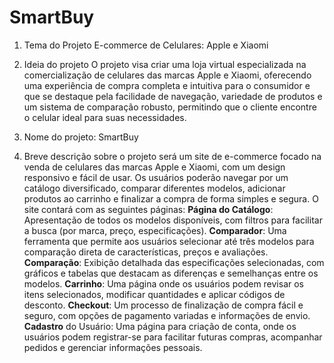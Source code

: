 # SmartBuy

1. Tema do Projeto
E-commerce de Celulares: Apple e Xiaomi

2. Ideia do projeto
O projeto visa criar uma loja virtual especializada na comercialização de celulares das marcas Apple e Xiaomi, oferecendo uma experiência de compra completa e intuitiva para o consumidor e que se destaque pela facilidade de navegação, variedade de produtos e um sistema de comparação robusto, permitindo que o cliente encontre o celular ideal para suas necessidades.

3. Nome do projeto: SmartBuy

4. Breve descrição sobre o projeto
será um site de e-commerce focado na venda de celulares das marcas Apple e Xiaomi, com um design responsivo e fácil de usar. Os usuários poderão navegar por um catálogo diversificado, comparar diferentes modelos, adicionar produtos ao carrinho e finalizar a compra de forma simples e segura. O site contará com as seguintes páginas:
   **Página do Catálogo**: Apresentação de todos os modelos disponíveis, com filtros para facilitar a busca (por marca, preço, especificações).
   **Comparador**: Uma ferramenta que permite aos usuários selecionar até três modelos para comparação direta de características, preços e avaliações.
   **Comparação**: Exibição detalhada das especificações selecionadas, com gráficos e tabelas que destacam as diferenças e semelhanças entre os modelos.
   **Carrinho**: Uma página onde os usuários podem revisar os itens selecionados, modificar quantidades e aplicar códigos de desconto.
   **Checkout**: Um processo de finalização de compra fácil e seguro, com opções de pagamento variadas e informações de envio.
   **Cadastro** do Usuário: Uma página para criação de conta, onde os usuários podem registrar-se para facilitar futuras compras, acompanhar pedidos e gerenciar informações pessoais.
